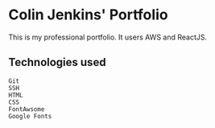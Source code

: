 # Colin Jenkins' Portfolio

This is my professional portfolio. It users AWS and ReactJS.

## Technologies used

	Git
	SSH
	HTML
	CSS
	FontAwsome
	Google Fonts
